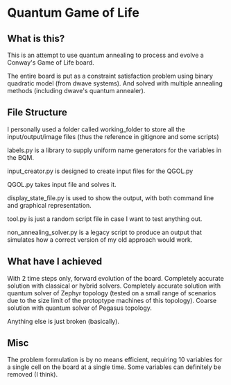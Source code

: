 # Quantum Game of Life

## What is this?

This is an attempt to use quantum annealing to process and evolve a Conway's Game of Life board.

The entire board is put as a constraint satisfaction problem using binary quadratic model (from dwave systems). And solved with multiple annealing methods (including dwave's quantum annealer).

## File Structure

I personally used a folder called working_folder to store all the input/output/image files (thus the reference in gitignore and some scripts)

labels.py is a library to supply uniform name generators for the variables in the BQM.

input_creator.py is designed to create input files for the QGOL.py

QGOL.py takes input file and solves it.

display_state_file.py is used to show the output, with both command line and graphical representation.

tool.py is just a random script file in case I want to test anything out.

non_annealing_solver.py is a legacy script to produce an output that simulates how a correct version of my old approach would work.

## What have I achieved

With 2 time steps only, forward evolution of the board.
Completely accurate solution with classical or hybrid solvers.
Completely accurate solution with quantum solver of Zephyr topology (tested on a small range of scenarios due to the size limit of the protoptype machines of this topology).
Coarse solution with quantum solver of Pegasus topology.

Anything else is just broken (basically).

## Misc

The problem formulation is by no means efficient, requiring 10 variables for a single cell on the board at a single time. Some variables can definitely be removed (I think).